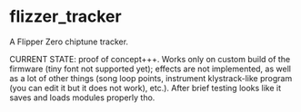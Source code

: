 # flizzer_tracker
 A Flipper Zero chiptune tracker.

CURRENT STATE: proof of concept+++. Works only on custom build of the firmware (tiny font not supported yet); effects are not implemented, as well as a lot of other things (song loop points, instrument klystrack-like program (you can edit it but it does not work), etc.). After brief testing looks like it saves and loads modules properly tho.
